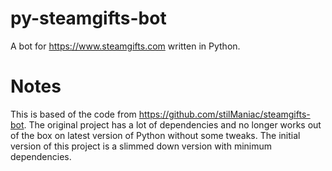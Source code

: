# py-steamgifts-bot
A bot for https://www.steamgifts.com written in Python.

# Notes

This is based of the code from https://github.com/stilManiac/steamgifts-bot. The original project has a lot of dependencies and no longer works out of the box on latest version of Python without some tweaks. The initial version of this project is a slimmed down version with minimum dependencies.
